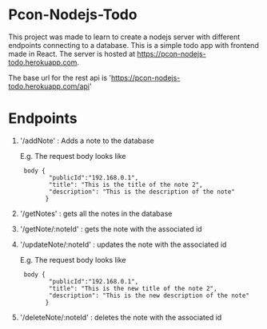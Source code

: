 
# Pcon-Nodejs-Todo
This project was made to learn to create a nodejs server with different endpoints connecting to a database. This is a simple todo app with frontend made in React.
The server is hosted at https://pcon-nodejs-todo.herokuapp.com.

The base url for the rest api is 'https://pcon-nodejs-todo.herokuapp.com/api'

# Endpoints
1.  '/addNote' : Adds a note to the database

    E.g. The request body looks like 
    
    	 body {
	            "publicId":"192.168.0.1",
	            "title": "This is the title of the note 2",
	            "description": "This is the description of the note"
	           }
           
2.  '/getNotes' : gets all the notes in the database

3.  '/getNote/:noteId' : gets the note with the associated id

4.  '/updateNote/:noteId' : updates the note with the associated id

    E.g. The request body looks like 
    
    	 body {
	            "publicId":"192.168.0.1",
	            "title": "This is the new title of the note 2",
	            "description": "This is the new description of the note"
	           }
           
5.  '/deleteNote/:noteId' : deletes the note with the associated id
